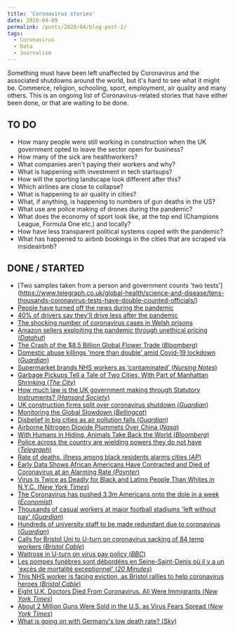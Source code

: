 ```yaml
---
title: 'Coronavirus stories'
date: 2020-04-09
permalink: /posts/2020/04/blog-post-2/
tags:
  - Coronavirus
  - Data
  - Journalism
---
```


Something must have been left unaffected by Coronavirus and the associated shutdowns around the world, but it's hard to see what it might be. Commerce, religion, schooling, sport, employment, air quality and many others. This is an ongoing list of Coronavirus-related stories that have either been done, or that are waiting to be done.

## TO DO

- How many people were still working in construction when the UK government opted to leave the sector open for business?
- How many of the sick are healthworkers?
- What companies aren't paying their workers and why?
- What is happening with investment in tech startsups?
- How will the sporting landscape look different after this?
- Which airlines are close to collapse?
- What is happening to air quality in cities?
- What, if anything, is happening to numbers of gun deaths in the US?
- What use are police making of drones during the pandemic?
- What does the economy of sport look like, at the top end (Champions League, Formula One etc.) and locally?
- How have less transparent political systems coped with the pandemic?
- What has happened to airbnb bookings in the cities that are scraped via insideairbnb?

## DONE / STARTED

- [Two samples taken from a person and government counts 'two tests'] (https://www.telegraph.co.uk/global-health/science-and-disease/tens-thousands-coronavirus-tests-have-double-counted-officials/)
- [People have turned off the news during the pandemic](https://reutersinstitute.politics.ox.ac.uk/initial-surge-news-use-around-coronavirus-uk-has-been-followed-significant-increase-news-avoidance)
- [40% of drivers say they'll drive less after the pandemic](https://www.bbc.co.uk/news/uk-52793230)
- [The shocking number of coronavirus cases in Welsh prisons](https://www.walesonline.co.uk/news/wales-news/prisons-prisoners-coronavirus-covid19-criminals-18162552)
- [Amazon sellers exploiting the pandemic through unethical pricing (*Datahut*)](https://blog.datahut.co/covid-19-and-predatory-pricing-online/)
- [The Crash of the $8.5 Billion Global Flower Trade (*Bloomberg*)](https://www.bloomberg.com/features/2020-flower-industry-crash)
- [Domestic abuse killings 'more than double' amid Covid-19 lockdown (*Guardian*)](https://www.theguardian.com/society/2020/apr/15/domestic-abuse-killings-more-than-double-amid-covid-19-lockdown)
- [Supermarket brands NHS workers as ‘contaminated’ (*Nursing Notes*)](https://nursingnotes.co.uk/news/supermarket-brands-nhs-workers-contaminated/)
- [Garbage Pickups Tell a Tale of Two Cities, With Part of Manhattan Shrinking (*The City*)](https://thecity.nyc/2020/04/garbage-pickups-tell-tale-of-two-cities-as-manhattan-shrinks.html)
- [How much law is the UK government making through Statutory Instruments? (*Hansard Society*)](https://www.hansardsociety.org.uk/publications/data/coronavirus-statutory-instruments-dashboard)
- [UK construction firms split over coronavirus shutdown (*Guardian*)](https://www.theguardian.com/business/2020/mar/25/uk-construction-firms-split-over-coronavirus-shutdown)
- [Monitoring the Global Slowdown (*Bellingcat*)](https://www.bellingcat.com/news/2020/04/10/covid-19-monitoring-the-global-slowdown/)
- [Disbelief in big cities as air pollution falls (*Guardian*)](https://www.theguardian.com/environment/2020/apr/11/positively-alpine-disbelief-air-pollution-falls-lockdown-coronavirus)
- [Airborne Nitrogen Dioxide Plummets Over China (*Nasa*)](https://earthobservatory.nasa.gov/images/146362/airborne-nitrogen-dioxide-plummets-over-china)
- [With Humans in Hiding, Animals Take Back the World (*Bloomberg*)](https://www.bloomberg.com/news/photo-essays/2020-04-08/with-humans-in-hiding-animals-take-back-the-pandemic-world)
- [Police across the country are wielding powers they do not have (*Telegraph*)](https://www.telegraph.co.uk/news/2020/04/05/police-across-country-using-powers-do-not-have-vanishingly/)
- [Rate of deaths, illness among black residents alarms cities (*AP*)](https://apnews.com/1862bf401d6aad1d182e0bd967488c90)
- [Early Data Shows African Americans Have Contracted and Died of Coronavirus at an Alarming Rate (*Poynter*)](https://www.propublica.org/article/early-data-shows-african-americans-have-contracted-and-died-of-coronavirus-at-an-alarming-rate)
- [Virus Is Twice as Deadly for Black and Latino People Than Whites in N.Y.C. (*New York Times*)](https://www.nytimes.com/2020/04/08/nyregion/coronavirus-race-deaths.html)
- [The Coronavirus has pushed 3.3m Americans onto the dole in a week (*Economist*)](https://www.economist.com/graphic-detail/2020/03/26/the-coronavirus-has-pushed-33m-american-workers-onto-the-dole-in-a-week)
- [Thousands of casual workers at major football stadiums 'left without pay' (*Guardian*)](https://www.theguardian.com/football/2020/apr/05/thousands-of-casual-workers-at-major-football-stadiums-left-without-pay)
- [Hundreds of university staff to be made redundant due to coronavirus (*Guardian*)](https://www.theguardian.com/education/2020/apr/02/hundreds-of-university-staff-made-redundant-due-to-coronavirus)
- [Calls for Bristol Uni to U-turn on coronavirus sacking of 84 temp workers (*Bristol Cable*)](https://thebristolcable.org/2020/04/calls-for-bristol-university-u-turn-on-coronavirus-temp-staff-dismissals/)
- [Waitrose in U-turn on virus pay policy (*BBC*)](https://www.bbc.co.uk/news/business-52191147)
- [Les pompes funèbres sont débordées en Seine-Saint-Denis où il y a un 'excès de mortalité exceptionnel' (*20 Minutes*)](https://www.20minutes.fr/magazine/2754319-20200403-coronavirus-pompes-funebres-debordees-seine-saint-denis-o-exces-mortalite-exceptionnel)
- [This NHS worker is facing eviction, as Bristol rallies to help coronavirus heroes  (*Bristol Cable*)](https://thebristolcable.org/2020/03/coronavirus-bristol-nhs-workers-struggling-with-housing/)
- [Eight U.K. Doctors Died From Coronavirus. All Were Immigrants (*New York Times*)](https://www.nytimes.com/2020/04/08/world/europe/coronavirus-doctors-immigrants.html)
- [About 2 Million Guns Were Sold in the U.S. as Virus Fears Spread (*New York Times*)](https://www.nytimes.com/interactive/2020/04/01/business/coronavirus-gun-sales.html)
- [What is going on with Germany's low death rate? (*Sky*)](https://news.sky.com/story/coronavirus-why-germany-has-such-a-low-covid-19-death-rate-11964051)
